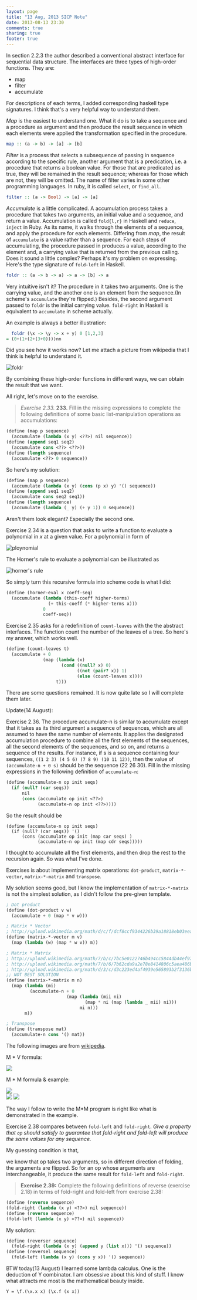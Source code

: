 ```yaml
---
layout: page
title: "13 Aug, 2013 SICP Note"
date: 2013-08-13 23:30
comments: true
sharing: true
footer: true
---
```


In section 2.2.3 the author described a conventional abstract
interface for sequential data structure. The interfaces are
three types of high-order functions. They are:

* map
* filter
* accumulate

For descriptions of each terms, I added corresponding haskell type
signatures. I think that's a very helpful way to understand them.

*Map* is the easiest to understand one. What it do is to take a
 sequence and a procedure as argument and then produce the result
 sequence in which each elements were applied the transformation
 specified in the procedure.

```haskell
map :: (a -> b) -> [a] -> [b]
```

*Filter* is a process that selects a subsequence of passing in
 sequence according to the specific rule, another argument that is a
 predication, i.e. a procedure that returns a boolean value. For those
 that are predicated as true, they will be remained in the result
 sequence; whereas for those which are not, they will be omitted. The
 name of filter varies in some other programming languages. In ruby,
 it is called `select`, or `find_all`.

```haskell
filter :: (a -> Bool) -> [a] -> [a]
```

*Accumulate* is a little complicated. A accumulation process takes a
 procedure that takes two arguments, an initial value and a sequence,
 and return a  value. Accumulation is called `fold{l,r}` in Haskell
 and `reduce`, `inject` in Ruby. As its name, it walks through the
 elements of a sequence, and apply the procedure for each
 elements. Differing from *map*, the result of `accumulate` is a value
 rather than a sequence. For each steps of accumulating, the procedure
 passed in produces a value, according to the element and, a carrying
 value that is returned from the previous calling. Does it sound a
 little complex? Perhaps it's my problem on expressing. Here's the
 type signature of `fold-left` in Haskell.

```haskell
foldr :: (a -> b -> a) -> a -> [b] -> a
```
Very intuitive isn't it? The procedure in it takes two arguments. One
 is the carrying value, and the another one is an element from the
 sequence.(In scheme's `accumulate` they're flipped.)
 Besides, the second argument passed to `foldr` is the
 initial carrying value. `fold-right` in Haskell is equivalent to
 `accumulate` in scheme actually.

An example is always a better illustration:

```haskell
  foldr (\x -> \y -> x + y) 0 [1,2,3]
= (0+(1+(2+(3+0))))nn
```

Did you see how it works now? Let me attach a picture from wikipedia
that I think is helpful to understand it.

![foldr](http://upload.wikimedia.org/wikipedia/commons/3/3e/Right-fold-transformation.png)

By combining these high-order functions in different ways, we can
obtain the result that we want.

All right, let's move on to the exercise.

> *Exercise 2.33.* **233.** Fill in the missing expressions to
   complete the following definitions of some basic list-manipulation
   operations as accumulations:

```scheme
(define (map p sequence)
  (accumulate (lambda (x y) <??>) nil sequence))
(define (append seq1 seq2)
  (accumulate cons <??> <??>))
(define (length sequence)
  (accumulate <??> 0 sequence))
```

So here's my solution:

```scheme
(define (map p sequence)
  (accumulate (lambda (x y) (cons (p x) y) '() sequence))
(define (append seq1 seq2)
  (accumulate cons seq2 seq1))
(define (length sequence)
  (accumulate (lambda (_ y) (+ y 1)) 0 sequence))
```

Aren't them look elegant? Especially the second one.


Exercise 2.34 is a question that asks to write a function to evaluate
a polynomial in *x* at a given value. For a polynomial in form of

![ploynomial](https://mitpress.mit.edu/sicp/full-text/book/ch2-Z-G-18.gif)

The Horner's rule to evaluate a polynomial can be illustrated as

![horner's rule](https://mitpress.mit.edu/sicp/full-text/book/ch2-Z-G-19.gif)

So simply turn this recursive formula into scheme code is what I did:

```scheme
(define (horner-eval x coeff-seq)
  (accumulate (lambda (this-coeff higher-terms)
                (+ this-coeff (* higher-terms x)))
              0
              coeff-seq))
```

Exercise 2.35 asks for a redefinition of `count-leaves` with the
the abstract interfaces. The function count the number of the leaves
of a tree. So here's my answer, which works well.

```scheme
(define (count-leaves t)
  (accumulate + 0
              (map (lambda (x)
                     (cond ((null? x) 0)
                           ((not (pair? x)) 1)
                           (else (count-leaves x))))
                   t)))
```

There are some questions remained. It is now quite late so I will
complete them later.

Update(14 August):

Exercise 2.36.  The procedure accumulate-n is similar to accumulate
except that it takes as its third argument a sequence of sequences,
which are all assumed to have the same number of elements. It applies
the designated accumulation procedure to combine all the first
elements of the sequences, all the second elements of the sequences,
and so on, and returns a sequence of the results. For instance, if s
is a sequence containing four sequences, `((1 2 3) (4 5 6) (7 8 9) (10
11 12))`, then the value of `(accumulate-n + 0 s)` should be the sequence
(22 26 30). Fill in the missing expressions in the following
definition of `accumulate-n`:

```scheme
(define (accumulate-n op init seqs)
  (if (null? (car seqs))
      nil
      (cons (accumulate op init <??>)
            (accumulate-n op init <??>))))
```

So the result should be

```
(define (accumulate-n op init seqs)
  (if (null? (car seqs)) '()
      (cons (accumulate op init (map car seqs) )
            (accumulate-n op init (map cdr seqs)))))
```

I thought to accumulate all the first elements, and then drop the rest
to the recursion again. So was what I've done.

Exercises is about implementing matrix operations: `dot-product`,
`matrix-*-vector`, `matrix-*-matrix` and `transpose`.

My solution seems good, but I know the implementation of
`matrix-*-matrix` is not the simplest solution, as I didn't follow the
pre-given template.

```scheme
; Dot product
(define (dot-product v w)
  (accumulate + 0 (map * v w)))

; Matrix * Vector
; http://upload.wikimedia.org/math/d/c/f/dcf8ccf9344226b39a18818eb03eea6e.png
(define (matrix-*-vector m v)
  (map (lambda (w) (map * w v)) m))

; Matrix * Matrix
; http://upload.wikimedia.org/math/7/b/c/7bc5e0122746b494cc5844db44ef975c.png
; http://upload.wikimedia.org/math/7/b/6/7b62cda9a2e78e8414806c5aea486b5c.png
; http://upload.wikimedia.org/math/d/3/c/d3c223ed4af4939e565893b2f3136bae.png
;; NOT BEST SOLUTION
(define (matrix-*-matrix m n)
  (map (lambda (mi)
         (accumulate-n + 0
                       (map (lambda (mii ni)
                              (map * ni (map (lambda _ mii) ni)))
                            mi n)))
       m))

; Transpose
(define (transpose mat)
  (accumulate-n cons '() mat))
```

The following images are from
[wikipedia](http://en.wikipedia.org/wiki/Matrix_multiplication).

M * V formula:

![](http://upload.wikimedia.org/math/d/c/f/dcf8ccf9344226b39a18818eb03eea6e.png)

M * M formula & example:

![](http://upload.wikimedia.org/math/7/b/c/7bc5e0122746b494cc5844db44ef975c.png)<br />
![](http://upload.wikimedia.org/math/7/b/6/7b62cda9a2e78e8414806c5aea486b5c.png)
![](http://upload.wikimedia.org/math/d/3/c/d3c223ed4af4939e565893b2f3136bae.png)

The way I follow to write the M*M program is right like what is
demonstrated in the example.



Exercise 2.38 compares between `fold-left` and `fold-right`. *Give a
property that `op` should satisfy to guarantee that fold-right and
fold-left will produce the same values for any sequence.*

My guessing condition is that,

we know that op takes two arguments, so in different direction of
folding, the arguments are flipped. So for an op whose arguments are
interchangeable, it produce the same result for `fold-left` and
`fold-right`.

> **Exercise 2.39:** Complete the following definitions of reverse
>    (exercise 2.18) in terms of fold-right and fold-left from
>    exercise 2.38:

```scheme
(define (reverse sequence)
(fold-right (lambda (x y) <??>) nil sequence))
(define (reverse sequence)
(fold-left (lambda (x y) <??>) nil sequence))
```


My solution:

```scheme
(define (reverser sequence)
  (fold-right (lambda (x y) (append y (list x))) '() sequence))
(define (reversel sequence)
  (fold-left (lambda (x y) (cons y x)) '() sequence))
```



BTW today(13 August) I learned some lambda calculus. One is the deduction of Y
combinator. I am obsessive about this kind of stuff. I know what
attracts me most is the mathematical beauty inside.

`Y = \f.(\x.x x) (\x.f (x x))`

